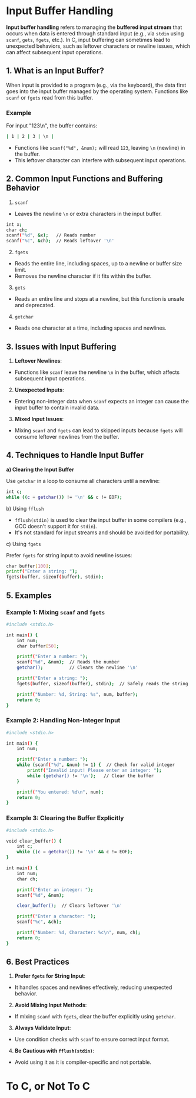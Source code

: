 # Input Buffer Handling

**Input buffer handling** refers to managing the **buffered input stream** that occurs when data is entered through standard input (e.g., via `stdin` using `scanf`, `gets`, `fgets`, etc.). In C, input buffering can sometimes lead to unexpected behaviors, such as leftover characters or newline issues, which can affect subsequent input operations.

## 1. What is an Input Buffer?

When input is provided to a program (e.g., via the keyboard), the data first goes into the input buffer managed by the operating system. Functions like `scanf` or `fgets` read from this buffer.

### Example

For input "123\n", the buffer contains:
```bash
| 1 | 2 | 3 | \n |
```

- Functions like `scanf("%d", &num);` will read `123`, leaving `\n` (newline) in the buffer.
- This leftover character can interfere with subsequent input operations.

## 2. Common Input Functions and Buffering Behavior

1. `scanf`
  - Leaves the newline `\n` or extra characters in the input buffer.
  ```bash
  int x;
  char ch;
  scanf("%d", &x);   // Reads number
  scanf("%c", &ch);  // Reads leftover '\n'
  ```
2. `fgets`
  - Reads the entire line, including spaces, up to a newline or buffer size limit.
  - Removes the newline character if it fits within the buffer.
3. `gets`
  - Reads an entire line and stops at a newline, but this function is unsafe and deprecated.
4. `getchar`
  - Reads one character at a time, including spaces and newlines.

## 3. Issues with Input Buffering

1. **Leftover Newlines**:
  - Functions like `scanf` leave the newline `\n` in the buffer, which affects subsequent input operations.
2. **Unexpected Inputs**:
  - Entering non-integer data when `scanf` expects an integer can cause the input buffer to contain invalid data.
3. **Mixed Input Issues**:
  - Mixing `scanf` and `fgets` can lead to skipped inputs because `fgets` will consume leftover newlines from the buffer.

## 4. Techniques to Handle Input Buffer

**a) Clearing the Input Buffer**

Use `getchar` in a loop to consume all characters until a newline:
```bash
int c;
while ((c = getchar()) != '\n' && c != EOF);
```

b) Using `fflush`

- `fflush(stdin)` is used to clear the input buffer in some compilers (e.g., GCC doesn't support it for `stdin`).
- It's not standard for input streams and should be avoided for portability.

c) Using `fgets`

Prefer `fgets` for string input to avoid newline issues:
```bash
char buffer[100];
printf("Enter a string: ");
fgets(buffer, sizeof(buffer), stdin);
```

## 5. Examples

### Example 1: Mixing `scanf` and `fgets`
```bash
#include <stdio.h>

int main() {
    int num;
    char buffer[50];

    printf("Enter a number: ");
    scanf("%d", &num);  // Reads the number
    getchar();          // Clears the newline '\n'

    printf("Enter a string: ");
    fgets(buffer, sizeof(buffer), stdin);  // Safely reads the string

    printf("Number: %d, String: %s", num, buffer);
    return 0;
}
```

### Example 2: Handling Non-Integer Input
```bash
#include <stdio.h>

int main() {
    int num;

    printf("Enter a number: ");
    while (scanf("%d", &num) != 1) {  // Check for valid integer
        printf("Invalid input! Please enter an integer: ");
        while (getchar() != '\n');   // Clear the buffer
    }

    printf("You entered: %d\n", num);
    return 0;
}
```

### Example 3: Clearing the Buffer Explicitly
```bash
#include <stdio.h>

void clear_buffer() {
    int c;
    while ((c = getchar()) != '\n' && c != EOF);
}

int main() {
    int num;
    char ch;

    printf("Enter an integer: ");
    scanf("%d", &num);

    clear_buffer();  // Clears leftover '\n'

    printf("Enter a character: ");
    scanf("%c", &ch);

    printf("Number: %d, Character: %c\n", num, ch);
    return 0;
}
```

## 6. Best Practices

1. **Prefer `fgets` for String Input**:
  - It handles spaces and newlines effectively, reducing unexpected behavior.
2. **Avoid Mixing Input Methods**:
  - If mixing `scanf` with `fgets`, clear the buffer explicitly using `getchar`.
3. **Always Validate Input**:
  - Use condition checks with `scanf` to ensure correct input format.
4. **Be Cautious with `fflush(stdin)`**:
  - Avoid using it as it is compiler-specific and not portable.

# To C, or Not To C
